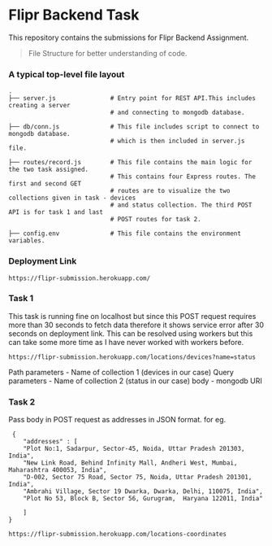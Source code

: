 # Flipr Backend Task
This repository contains the submissions for Flipr Backend Assignment.
> File Structure for better understanding of code.
### A typical top-level file layout

    .
    ├── server.js               # Entry point for REST API.This includes creating a server 
                                # and connecting to mongodb database.
    
    ├── db/conn.js              # This file includes script to connect to mongodb database.
                                # which is then included in server.js file.
                        
    ├── routes/record.js        # This file contains the main logic for the two task assigned.
                                # This contains four Express routes. The first and second GET 
                                # routes are to visualize the two collections given in task - devices
                                # and status collection. The third POST API is for task 1 and last 
                                # POST routes for task 2.
                               
    ├── config.env              # This file contains the environment variables.
    

### Deployment Link

    https://flipr-submission.herokuapp.com/
    
### Task 1
This task is running fine on localhost but since this POST request requires more than 30 seconds 
to fetch data therefore it shows service error after 30 seconds on deployment link. This can be 
resolved using workers but this can take some more time as I have never worked with workers before.

    https://flipr-submission.herokuapp.com/locations/devices?name=status

Path parameters - Name of collection 1 (devices in our case)
Query parameters - Name of collection 2 (status in our case)
body - mongodb URI

### Task 2

Pass body in POST request as addresses in JSON format. for eg.
```
 {
    "addresses" : [
    "Plot No:1, Sadarpur, Sector-45, Noida, Uttar Pradesh 201303, India",
    "New Link Road, Behind Infinity Mall, Andheri West, Mumbai, Maharashtra 400053, India",
    "D-002, Sector 75 Road, Sector 75, Noida, Uttar Pradesh 201301, India",
    "Ambrahi Village, Sector 19 Dwarka, Dwarka, Delhi, 110075, India",
    "Plot No 53, Block B, Sector 56, Gurugram,  Haryana 122011, India"
    
    ]
}
```
    
    https://flipr-submission.herokuapp.com/locations-coordinates
    



